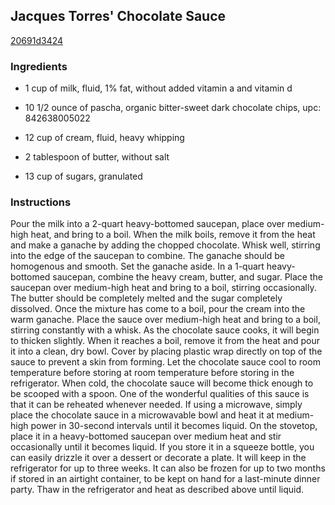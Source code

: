 ## Jacques Torres' Chocolate Sauce

[20691d3424](http://www.food.com/recipe/jacques-torres-chocolate-sauce-494478)

### Ingredients

 - 1 cup of milk, fluid, 1% fat, without added vitamin a and vitamin d

 - 10 1/2 ounce of pascha, organic bitter-sweet dark chocolate chips, upc: 842638005022

 - 12 cup of cream, fluid, heavy whipping

 - 2 tablespoon of butter, without salt

 - 13 cup of sugars, granulated

### Instructions

Pour the milk into a 2-quart heavy-bottomed saucepan, place over medium-high heat, and bring to a boil. When the milk boils, remove it from the heat and make a ganache by adding the chopped chocolate. Whisk well, stirring into the edge of the saucepan to combine. The ganache should be homogenous and smooth. Set the ganache aside. In a 1-quart heavy-bottomed saucepan, combine the heavy cream, butter, and sugar. Place the saucepan over medium-high heat and bring to a boil, stirring occasionally. The butter should be completely melted and the sugar completely dissolved. Once the mixture has come to a boil, pour the cream into the warm ganache. Place the sauce over medium-high heat and bring to a boil, stirring constantly with a whisk. As the chocolate sauce cooks, it will begin to thicken slightly. When it reaches a boil, remove it from the heat and pour it into a clean, dry bowl. Cover by placing plastic wrap directly on top of the sauce to prevent a skin from forming. Let the chocolate sauce cool to room temperature before storing at room temperature before storing in the refrigerator. When cold, the chocolate sauce will become thick enough to be scooped with a spoon. One of the wonderful qualities of this sauce is that it can be reheated whenever needed. If using a microwave, simply place the chocolate sauce in a microwavable bowl and heat it at medium-high power in 30-second intervals until it becomes liquid. On the stovetop, place it in a heavy-bottomed saucepan over medium heat and stir occasionally until it becomes liquid. If you store it in a squeeze bottle, you can easily drizzle it over a dessert or decorate a plate. It will keep in the refrigerator for up to three weeks. It can also be frozen for up to two months if stored in an airtight container, to be kept on hand for a last-minute dinner party. Thaw in the refrigerator and heat as described above until liquid.